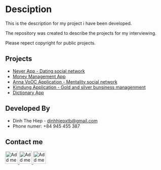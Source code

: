 # Desciption

This is the description for my project i have been developed.

The repository was created to describe the projects for my interviewing.

Please repect copyright for public projects.

## Projects

+ [Neyer App - Dating social network](NeyerApp.md) 
+ [Money Management App](MoneyManagement.md)
+ [Anna VoOC Application - Mentality social network](AnnaApp.md)
+ [Kimdung Application - Gold and silver bunsiness managenment](KimdungApp.md)
+ [Dictionary App](DictionaryApp.md)

## Developed By

+ Dinh The Hiep - <dinhhiepxtb@gmail.com>
+ Phone numer: +84 945 455 387

## Contact me

<a href="dinhhiepxtb@gmail.com">
  <img alt="Add me to Linkedin" src="https://raw.githubusercontent.com/hiepdth/Repo_Desciption/master/.android/images/mail_icon.png" height="40" width="40"/>
</a> 

<a href="https://www.facebook.com/hoangtuga99/">
  <img alt="Add me to Linkedin" src="https://raw.githubusercontent.com/hiepdth/Repo_Desciption/master/.android/images/facebook_icon.png" height="40" width="40"/>
</a>

<a href="linkedin.com/in/hiệp-đinh-784a0b1a9">
  <img alt="Add me to Linkedin" src="https://raw.githubusercontent.com/hiepdth/Repo_Desciption/master/.android/images/linkedin_icon.png" height="40" width="40"/>
</a>